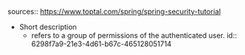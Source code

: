 sources:: https://www.toptal.com/spring/spring-security-tutorial

- Short description
	- refers to a group of permissions of the authenticated user.
	  id:: 6298f7a9-21e3-4d61-b67c-465128051714